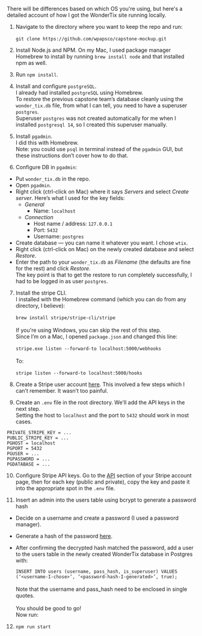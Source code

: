 There will be differences based on which OS you're using, but here's a detailed account of how I got the WonderTix site running locally. 

1. Navigate to the directory where you want to keep the repo and run:  <br><br>
  ```git clone https://github.com/wpapsco/capstone-mockup.git```  

2. Install Node.js and NPM. On my Mac, I used package manager Homebrew to install by running `brew install node` and that installed npm as well.   

3. Run `npm install`.

4. Install and configure `postgreSQL`.  
I already had installed `postgreSQL` using Homebrew.  
To restore the previous capstone team’s database cleanly using the `wonder_tix.db` file, from what I can tell, you need to have a superuser `postgres`.  
Superuser `postgres` was not created automatically for me when I installed `postgresql 14`, so I created this superuser manually.

5. Install `pgadmin`.  
I did this with Homebrew.  
Note: you could use `psql` in terminal instead of the `pgadmin` GUI, but these instructions don’t cover how to do that.

6. Configure DB in `pgadmin`:  

* Put `wonder_tix.db` in the repo.
* Open `pgadmin`.
* Right click (ctrl-click on Mac) where it says _Servers_ and select _Create server_.
  Here’s what I used for the key fields:
    * _General_
        * Name: `localhost`
    * _Connection_
        * Host name / address: `127.0.0.1`
        * Port: `5432`
        * Username: `postgres`
* Create database — you can name it whatever you want. I chose `wtix`.
* Right click (ctrl-click on Mac) on the newly created database and select _Restore_.
* Enter the path to your `wonder_tix.db` as _Filename_ (the defaults are fine for the rest) and click _Restore_.  
The key point is that to get the restore to run completely successfully, I had to be logged in as user `postgres`.

7. Install the stripe CLI.  
I installed with the Homebrew command (which you can do from any directory, I believe):  <br><br>
	```brew install stripe/stripe-cli/stripe```  <br><br>
  If you're using Windows, you can skip the rest of this step.  
  Since I’m on a  Mac, I opened `package.json` and changed this line:  <br><br>
  ```stripe.exe listen --forward-to localhost:5000/webhooks```  <br><br>
  To:  <br><br>
  ```stripe listen --forward-to localhost:5000/hooks```

8. Create a Stripe user account [here](https://dashboard.stripe.com/register).
This involved a few steps which I can’t remember. It wasn’t too painful.

9. Create an `.env` file in the root directory. We'll add the API keys in the next step.  
Setting the host to `localhost` and the port to `5432` should work in most cases.  
```
PRIVATE_STRIPE_KEY = ...  
PUBLIC_STRIPE_KEY = ...  
PGHOST = localhost  
PGPORT = 5432  
PGUSER = ...  
PGPASSWORD = ...  
PGDATABASE = ...
```

10. Configure Stripe API keys.
Go to the [API](https://dashboard.stripe.com/test/apikeys) section of your Stripe account page, then for each key (public and private), copy the key and paste it into the appropriate spot in the `.env` file.

11. Insert an admin into the users table using bcrypt to generate a password hash  

* Decide on a username and create a password (I used a password manager).  

* Generate a hash of the password [here](https://bcrypt-generator.com/).
* After confirming the decrypted hash matched the password, add a user to the users table in the newly created WonderTix database in Postgres with:  

	```INSERT INTO users (username, pass_hash, is_superuser) VALUES (‘<username-I-chose>’, ‘<password-hash-I-generated>’, true);```   <br><br>
Note that the username and pass_hash need to be enclosed in single quotes.  <br><br>
You should be good to go!  
Now run:

12. `npm run start`
 